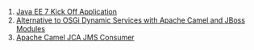 1. [Java EE 7 Kick Off Application](https://github.com/evgeniy-khist/blog/tree/master/url-shortener-example)
2. [Alternative to OSGi Dynamic Services with Apache Camel and JBoss Modules](https://github.com/evgeniy-khist/blog/tree/master/Alternative-to-OSGi-Dynamic-Services-with-Apache-Camel-and-JBoss-Modules)
3. [Apache Camel JCA JMS Consumer](https://github.com/evgeniy-khist/blog/tree/master/Apache-Camel-JCA-JMS-Consumer)
